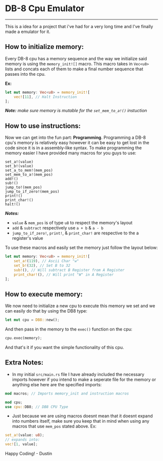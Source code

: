 # DB-8 Cpu Emulator
---
This is a idea for a project that i've had for a very long time and I've finally made a emulator for it.

## How to initialize memory:
Every DB-8 cpu has a memory sequence and the way we initialize said memory is using the `memory_init![]` macro.
This macro takes in `Vec<u8>` lists and concats each of them to make a final number sequence that passes into the cpu.

**Ex:**
```rust
let mut memory: Vec<u8> = memory_init![
	vec![11], // Halt Instruction
];
```
***Note:*** *make sure memory is mutable for the `set_mem_to_a!()` instuction*

## How to use instructions:
Now we can get into the fun part: **Programming**. Programming a DB-8 cpu's memory is relatively easy however it can be easy to get lost in the code since it is in a assembly-like syntax. To make programming the memory easier I have provided many macros for you guys to use:
```
set_a!(value)
set_b!(value)
set_a_to_mem!(mem_pos)
set_mem_to_a!(mem_pos)
add!()
sub!()
jump_to!(mem_pos)
jump_to_if_zero!(mem_pos)
print!()
print_char!()
halt!()
```
***Notes:***
- `value` & `mem_pos` is of type `u8` to respect the memory's layout
- `add` & `subtract` respectively use `a + b` & `a - b`
- `jump_to_if_zero!`, `print!`, & `print_char!` are respective to the a register's value

To use these macros and easily set the memory just follow the layout below:
```rust
let mut memory: Vec<u8> = memory_init![
	set_a!(119), // Ascii Char "w"
	set_b!(32), // Set B to 32
	sub!(), // Will subtract B Register from A Register
	print_char!(), // Will print "W" in A Register
];
```

## How to execute memory:
We now need to initialize a new cpu to execute this memory we set and we can easily do that by using the DB8 type:
```rust
let mut cpu = DB8::new();
```

And then pass in the memory to the `exec()` function on the cpu:
```rust
cpu.exec(memory);
```

And that's it if you want the simple functionality of this cpu.

## Extra Notes:
- In my initial `src/main.rs` file I have already included the necessary imports however if you intend to make a seperate file for the memory or anything else here are the specified imports:
```rust
mod macros; // Imports memory_init and instruction macros

mod cpu;
use cpu::DB8; // DB8 CPU Type
```
- Just because we are using macros doesnt mean that it doesnt expand into numbers itself, make sure you keep that in mind when using any macros that use `mem_pos` stated above. Ex: 
```rust
set_a!(value: u8);
// expands into: 
vec![1, value];
```

Happy Coding! - Dustin